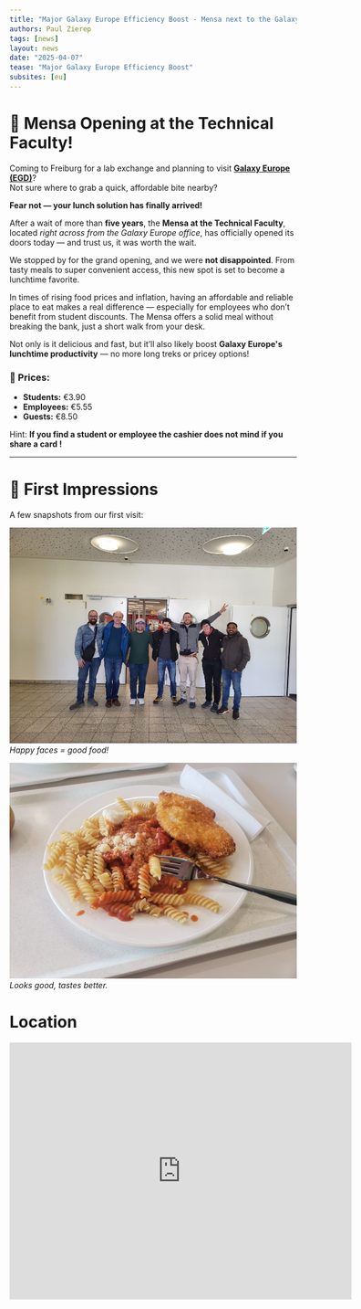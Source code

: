 ```yaml
---
title: "Major Galaxy Europe Efficiency Boost - Mensa next to the Galaxy Europe Office Opens after 5 years !"
authors: Paul Zierep
tags: [news]
layout: news
date: "2025-04-07"
tease: "Major Galaxy Europe Efficiency Boost"
subsites: [eu]
---
```


# 🥳 Mensa Opening at the Technical Faculty!

Coming to Freiburg for a lab exchange and planning to visit [**Galaxy Europe (EGD)**](https://galaxyproject.org/events/2025-10-01-egd2025/)?  
Not sure where to grab a quick, affordable bite nearby?

**Fear not — your lunch solution has finally arrived!**

After a wait of more than **five years**, the **Mensa at the Technical Faculty**, located *right across from the Galaxy Europe office*, has officially opened its doors today — and trust us, it was worth the wait.

We stopped by for the grand opening, and we were **not disappointed**. From tasty meals to super convenient access, this new spot is set to become a lunchtime favorite.

In times of rising food prices and inflation, having an affordable and reliable place to eat makes a real difference — especially for employees who don’t benefit from student discounts. The Mensa offers a solid meal without breaking the bank, just a short walk from your desk.

Not only is it delicious and fast, but it’ll also likely boost **Galaxy Europe's lunchtime productivity** — no more long treks or pricey options!

### 💸 Prices:
- **Students:** €3.90  
- **Employees:** €5.55
- **Guests:** €8.50

Hint: **If you find a student or employee the cashier does not mind if you share a card !**

---

# 📸 First Impressions

A few snapshots from our first visit:

![Selfie at Mensa](./selfi.jpg)  
*Happy faces = good food!*

![Lunch is served](./food.jpg)  
*Looks good, tastes better.*

# Location

<iframe src="https://www.google.com/maps/embed?pb=!1m18!1m12!1m3!1d409.0669766365827!2d7.832865720991031!3d48.01324322327559!2m3!1f0!2f0!3f0!3m2!1i1024!2i768!4f13.1!3m3!1m2!1s0x47911b9d9c0637d9%3A0xffc227da13c85b67!2sGeorges-K%C3%B6hler-Allee%2082%2C%2079110%20Freiburg%20im%20Breisgau!5e0!3m2!1sen!2sde!4v1744025266503!5m2!1sen!2sde" width="600" height="450" style="border:0;" allowfullscreen="" loading="lazy" referrerpolicy="no-referrer-when-downgrade"></iframe>